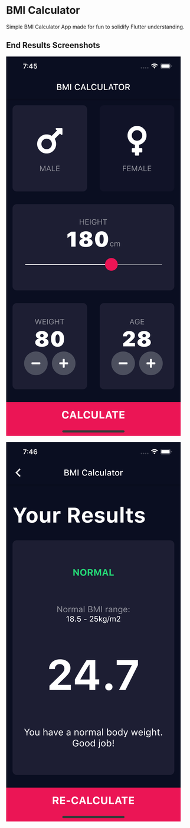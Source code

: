 # BMI Calculator

Simple BMI Calculator App made for fun to solidify Flutter understanding.

## End Results Screenshots

![Initial Page](https://github.com/ammwinchande/bmi-calculator/blob/master/screenshots/initial_page.png)

![Results Page](https://github.com/ammwinchande/bmi-calculator/blob/master/screenshots/results_page.png)

